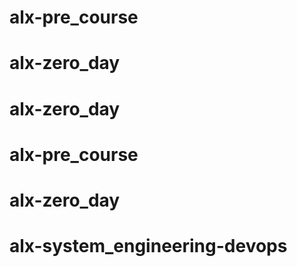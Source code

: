 # alx-pre_course
# alx-zero_day
# alx-zero_day
# alx-pre_course
# alx-zero_day
# alx-system_engineering-devops
